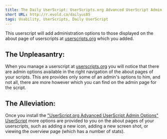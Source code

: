 ```yaml
---
title: The Daily UserScript: UserScripts.org Advanced UserScript Admin Options
short URL: http://r.evold.ca/dailyus85
tags: Usability, UserScripts, Daily UserScript
---
```

This userscript will add administration options to those displayed on the about page of userscripts at <a title="UserScripts.org" rel="external nofollow" target="_blank" href="http://userscripts.org">userscripts.org</a> which you added. 
</p>

<h2>The Unpleasantry:</h2>
<p>
When you manage a userscript at <a title="UserScripts.org" rel="external nofollow" target="_blank" href="http://userscripts.org">userscripts.org</a> you will notice that there are admin options available in the right navigation of the about pages of your scripts. This are provides only some of an admin's options to him, and not all, there are more however which you can find on the admin page for the script.
</p>

<h2>The Alleviation:</h2>
<p>
Once you install the <a href="http://userscripts.org/scripts/show/60508" title="UserScript.org Advanced UserScript Admin Options" rel="external" target="_blank" rev="vote-for">"UserScript.org Advanced UserScript Admin Options" UserScript</a> more options are provided to you on the about pages of your userscripts, such as adding a new icon, adding a new screen shot, or viewing the overview page (which has a number of stats).
</p>
